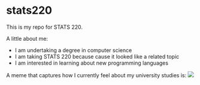 # stats220

This is my repo for STATS 220. 

A little about me:

- I am undertaking a degree in computer science
- I am taking STATS 220 because cause it looked like a related topic
- I am interested in learning about new programming languages

A meme that captures how I currently feel about my university studies is:
![](https://c.tenor.com/8druEACXtX8AAAAd/tenor.gif)
